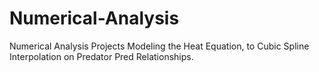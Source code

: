 # Numerical-Analysis
Numerical Analysis Projects Modeling the Heat Equation, to Cubic Spline Interpolation on Predator Pred Relationships.
